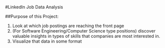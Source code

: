 
#LinkedIn Job Data Analysis

##Purpose of this Project: 

1. Look at which job postings are reaching the front page
2. (For Software Engineering/Computer Science type positions) discover valuable insights in types of skills that companies are most interested in. 
3. Visualize that data in some format
